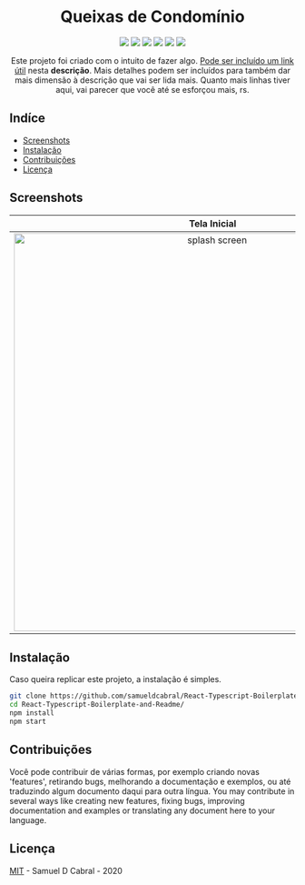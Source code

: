 <h1 align="center">
Queixas de Condomínio
  <!-- <br>
   <img src="https://i.imgur.com/6ciMZ44.jpg" alt="My logo"/>
  <br> -->
</h1>
<p align="center">   
 <a href="https://reactjs.org/"><img src="https://img.shields.io/badge/React-%5E16.13.1-brightgreen?style=plastic&logo=appveyor"></a>
 <a href="https://www.typescriptlang.org/"><img src="https://img.shields.io/badge/Typescript-%5E3.7.5-green?style=plastic&logo=appveyor"></a>
 <a href="https://github.com/axios/axios"><img src="https://img.shields.io/badge/Axios-%5E0.19.2-orange?style=plastic&logo=appveyor"></a>
 <a href="https://getbootstrap.com/"><img src="https://img.shields.io/badge/Bootstrap-%5E4.5.0-ff69b4?style=plastic&logo=appveyor"></a>
 <a href="mailto:samueldcabral@gmail.com"><img src="https://img.shields.io/badge/Email-Me!-lightgrey?style=plastic&logo=appveyor"></a>
 <a href="https://opensource.org/licenses/MIT"><img src="https://img.shields.io/badge/License-MIT-blue?style=plastic&logo=appveyor"></a>
</p>

<p align="center">
  Este projeto foi criado com o intuito de fazer algo. <a href="https://api.nasa.gov/">Pode ser incluído um link útil</a> nesta <strong>descrição</strong>. Mais detalhes podem ser incluídos para também dar mais dimensão à descrição que vai ser lida mais. Quanto mais linhas tiver aqui, vai parecer que você até se esforçou mais, rs.
</p>

## Indíce

- [Screenshots](#Screenshots)
- [Instalação](#Instalação)
- [Contribuições](#Contribuições)
- [Licença](#Licença)

<h2 id="Screenshots">Screenshots</h2>

|                 Tela Inicial                 |
| :------------------------------------------: |
| <img src="" width="700" alt="splash screen"> |

## Instalação

Caso queira replicar este projeto, a instalação é simples.

```bash
git clone https://github.com/samueldcabral/React-Typescript-Boilerplate-and-Readme.git
cd React-Typescript-Boilerplate-and-Readme/
npm install
npm start
```

## Contribuições

Você pode contribuir de várias formas, por exemplo criando novas 'features', retirando bugs, melhorando a documentação e
exemplos, ou até traduzindo algum documento daqui para outra língua.
You may contribute in several ways like creating new features, fixing bugs, improving documentation and examples
or translating any document here to your language.

## Licença

[MIT](https://opensource.org/licenses/MIT) - Samuel D Cabral - 2020
